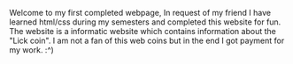 Welcome to my first completed webpage, In request of my friend I have learned html/css during my semesters and completed this website for fun.
The website is a informatic website which contains information about the "Lick coin". 
I am not a fan of this web coins but in the end I got payment for my work. :^)
